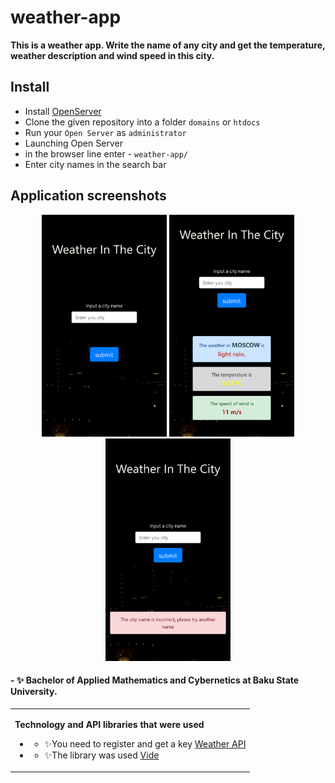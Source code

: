 # weather-app
**This is a weather app. Write the name of any city and get the temperature, weather description and wind speed in this city.**

## Install

* Install [OpenServer](https://ospanel.io/)
* Clone the given repository into a folder `domains` or `htdocs`
* Run your `Open Server` as `administrator`
* Launching Open Server
* in the browser line enter - `weather-app/`
* Enter city names in the search bar

## Application screenshots
<p align='center'>
  <img width="200" src="/img/rdm/img1.png" alt="screenshots weather-app">
  <img width="200" src="/img/rdm/img2.png" alt="screenshots weather-app">
  <img width="200" src="/img/rdm/img3.png" alt="screenshots weather-app">
</p>
<h4>
- ✨ Bachelor of Applied Mathematics and Cybernetics at Baku State University.
</h4>

<table><tr><td valign="top" width="100%">

**Technology and API libraries that were used**

* - ✨You need to register and get a key [Weather API](https://openweathermap.org/api)
* - ✨The library was used [Vide](https://vodkabears.github.io/vide/)

</td></tr></table>
